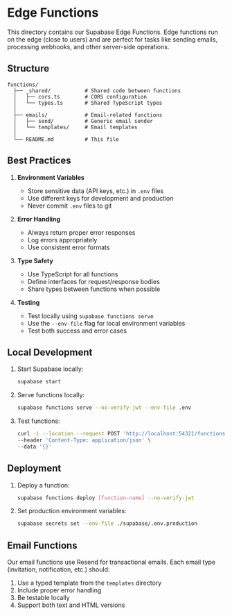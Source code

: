 # Edge Functions

This directory contains our Supabase Edge Functions. Edge functions run on the edge (close to users) and are perfect for tasks like sending emails, processing webhooks, and other server-side operations.

## Structure

```
functions/
  ├── _shared/           # Shared code between functions
  │   ├── cors.ts        # CORS configuration
  │   └── types.ts       # Shared TypeScript types
  │
  ├── emails/            # Email-related functions
  │   ├── send/          # Generic email sender
  │   └── templates/     # Email templates
  │
  └── README.md          # This file
```

## Best Practices

1. **Environment Variables**
   - Store sensitive data (API keys, etc.) in `.env` files
   - Use different keys for development and production
   - Never commit `.env` files to git

2. **Error Handling**
   - Always return proper error responses
   - Log errors appropriately
   - Use consistent error formats

3. **Type Safety**
   - Use TypeScript for all functions
   - Define interfaces for request/response bodies
   - Share types between functions when possible

4. **Testing**
   - Test locally using `supabase functions serve`
   - Use the `--env-file` flag for local environment variables
   - Test both success and error cases

## Local Development

1. Start Supabase locally:
   ```bash
   supabase start
   ```

2. Serve functions locally:
   ```bash
   supabase functions serve --no-verify-jwt --env-file .env
   ```

3. Test functions:
   ```bash
   curl -i --location --request POST 'http://localhost:54321/functions/v1/[function-name]' \
   --header 'Content-Type: application/json' \
   --data '{}'
   ```

## Deployment

1. Deploy a function:
   ```bash
   supabase functions deploy [function-name] --no-verify-jwt
   ```

2. Set production environment variables:
   ```bash
   supabase secrets set --env-file ./supabase/.env.production
   ```

## Email Functions

Our email functions use Resend for transactional emails. Each email type (invitation, notification, etc.) should:
1. Use a typed template from the `templates` directory
2. Include proper error handling
3. Be testable locally
4. Support both text and HTML versions 